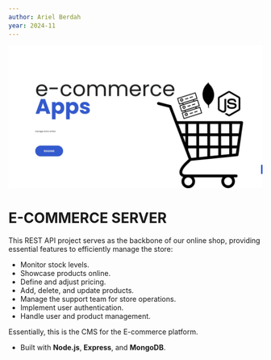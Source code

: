 ```yaml
---
author: Ariel Berdah
year: 2024-11
---
```

![e-commerce server](./readme.jpg)
# E-COMMERCE SERVER  

This REST API project serves as the backbone of our online shop, providing essential features to efficiently manage the store:  
- Monitor stock levels.  
- Showcase products online.  
- Define and adjust pricing.  
- Add, delete, and update products.  
- Manage the support team for store operations.  
- Implement user authentication.  
- Handle user and product management.  

Essentially, this is the CMS for the E-commerce platform.  

- Built with **Node.js**, **Express**, and **MongoDB**.
